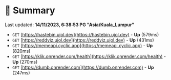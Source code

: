 # 📖 Summary
Last updated: **14/11/2023, 6:38:53 PG "Asia/Kuala_Lumpur"**

- `GET` [https://hastebin.ujol.dev](https://hastebin.ujol.dev) - **Up** (579ms)
- `GET` [https://reddviz.ujol.dev](https://reddviz.ujol.dev) - **Up** (431ms)
- `GET` [https://memeapi.cyclic.app](https://memeapi.cyclic.app) - **Up** (820ms)
- `GET` [https://klik.onrender.com/health](https://klik.onrender.com/health) - **Up** (270ms)
- `GET` [https://dumb.onrender.com](https://dumb.onrender.com) - **Up** (247ms)
